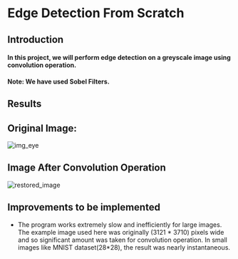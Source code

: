 # Edge Detection From Scratch

## Introduction
#### In this project, we will perform edge detection on a greyscale image using convolution operation.
#### Note: We have used Sobel Filters.

## Results

## Original Image:
![img_eye](https://github.com/UjjawalGusain/Edge_Detection/assets/130745509/22067a25-c713-489a-9a17-c3be53eb9195)

## Image After Convolution Operation
![restored_image](https://github.com/UjjawalGusain/Edge_Detection/assets/130745509/367a1917-9dc5-4ca8-a25b-046ac85211ae)

## Improvements to be implemented
- The program works extremely slow and inefficiently for large images. The example image used here was originally (3121 * 3710) pixels wide and so significant amount was taken for convolution operation. In small images like MNIST dataset(28*28), the result was nearly instantaneous.
